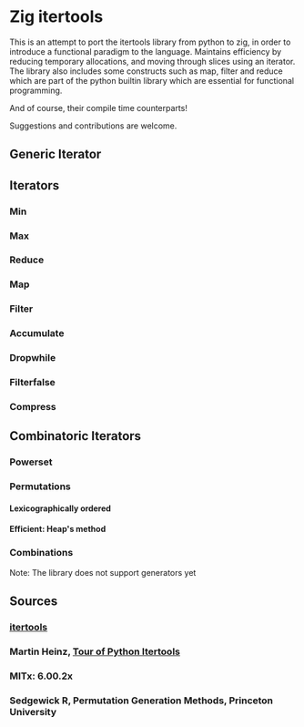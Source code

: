 # Zig itertools

This is an attempt to port the itertools library from python to zig, in order to introduce a functional
paradigm to the language. Maintains efficiency by reducing temporary allocations, and moving through 
slices using an iterator. The library also includes some constructs such as map, filter and reduce which 
are part of the python builtin library which are essential for functional programming.

And of course, their compile time counterparts!

Suggestions and contributions are welcome.

## Generic Iterator

## Iterators

### Min

### Max

### Reduce

### Map

### Filter

### Accumulate

### Dropwhile

### Filterfalse

### Compress

## Combinatoric Iterators

### Powerset

### Permutations

#### Lexicographically ordered

#### Efficient: Heap's method

### Combinations


Note: The library does not support generators yet

## Sources

### [itertools](https://docs.python.org/3/library/itertools.html#itertools-recipes)

### Martin Heinz, [Tour of Python Itertools](https://martinheinz.dev/blog/16)

### MITx: 6.00.2x

### Sedgewick R, Permutation Generation Methods, Princeton University